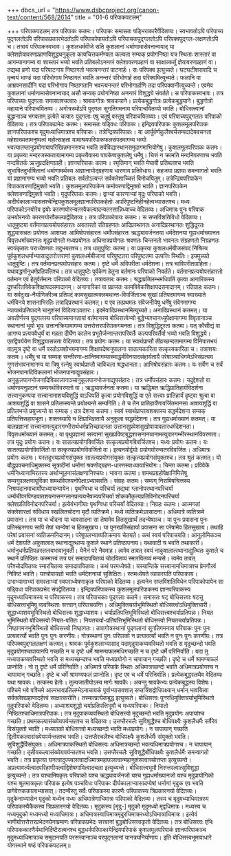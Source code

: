 +++
dbcs_url = "https://www.dsbcproject.org/canon-text/content/568/2614"
title = "01-6 परिपाकपटलम्"

+++
परिपाकपटलम्
तत्र परिपाकः कतमः। परिपाकः समासतः षड्‍भिराकारैर्वेदितव्यः। स्वभावतोऽपि परिपाच्य पुद्गलतोऽपि परिपाकप्रकारभेदतोऽपि परिपाकोपायतोऽपि परिपाचकपुद्गलतोऽपि परिपक्वपुद्गल-लक्षणतोऽपि च।
तत्रायं परिपाकस्वभावः। कुशलधर्मवीजे सति कुशलानां धर्माणामासेवनान्वयाद् या क्लेशज्ञेयावरणप्रहाणविशुद्ध्यनुकूला कायचित्तकर्मण्यता कल्यता सम्यक् प्रयोगनिष्ठा यत्र स्थिताः शास्तारं वा आगम्यानागम्य वा शास्तारं भव्यो भवति प्रतिबलोऽनन्तरं क्लेशावरणप्रहाणं वा साक्षात्कर्तुं ज्ञेयावरणप्रहाणं वा। तद्यथा व्रणो यदा परिपाटनाय निष्ठागतो भवत्यनन्तरं पाटनार्हः। सः परिपक्व इत्युच्यते। घटघटीशरावादि च मृन्मयं भाण्डं यदा परिभोगाय निष्ठागतं भवति अनन्तरं परिभोगार्ह तदा परिक्वमित्युच्यते। फलानि वा आम्रपनसादीनि यदा परिभोगाय निष्ठागतानि भवन्त्यनन्तरं परिभोगार्हाणि तदा परिपक्वानीत्युच्यन्ते। एवमेव कुशलानां धर्माणामासेवनान्वयाद् असौ सम्यक् प्रयोगनिष्ठा अनन्तरं विशुद्ध्ये संवर्तते। स परिपाकस्वभावः।
तत्र परिपाच्याः पुद्गलाः समासतश्चत्वारः। श्रावकगोत्रः श्रावकयाने। प्रत्येकबुद्धगोत्रः प्रत्येकबुद्धयाने। बुद्धगोत्रो महायाने परिपाचयितव्यः। अगोत्रस्थोऽपि पुद्गलः सुगतिगमनाय परिपाचयितव्यो भवति। बोधिसत्त्वानां बुद्धानाञ्च भगवताम् इत्येते चत्वारः पुद्गलाः एषु चतुर्षु वस्तुषु परिपाचयितव्याः। एवं परिपाच्यपुद्गलतः परिपाको वेदितव्यः।
तत्र परिपाकप्रभेदः कतमः। समासतः षड्‍विधः परिपाकः। इन्द्रियपरिपाकः कुशलमूलपरिपाकः ज्ञानपरिपाकश्च मृदुमध्याधिमात्रश्च परिपाकः।
तत्रेन्द्रियपरिपाकः। या आर्युर्वर्णकुलैश्वर्यसम्पदादेयवचनता महेशाख्यतामनुष्यत्वं महोत्साहता यामाश्रयपरिपाकफलसंपदमागम्य भव्यो भवत्यातप्तानुप्रयोगायापरिखिन्नमानसश्च भवति सर्वविद्यास्थानसमुदागमाभियोगेषु।
कुशलमूलपरिपाकः कतमः। या प्रकृत्या मन्दरजस्कतायामागम्य प्रकृत्यैवास्य पापकेष्वकुशलेषु धर्मेषु। चित्तं न क्रामति मन्दनिवरणश्च भवति मन्दवितर्क ऋजुप्रदक्षिणग्राही।
ज्ञानपरिपाकः कतमः। स्मृतिमान् भवति मेघावी प्रतिबलश्च भवति सुभाषितदुर्भाषितानां धर्माणामर्थस्य आज्ञानायोद्ग्रहणाय धारणाय प्रतिवेधाय। सहजया प्रज्ञया समन्वागतो भवति यां प्रज्ञामागम्य भव्यो भवति प्रतिबलः सर्वतोऽत्यन्तं सर्वक्लेशाच्चित्तं विमोचयितुम्। तत्रेन्द्रियपरिपाकेन विपाकावरणाद्विमुक्तो भवति। कुशलमूलपरिपाकेन कर्मावरणाद्विमुक्तो भवति। ज्ञानपरिपाकेन क्लेशावणाद्विमुक्तो भवति।
मृदुपरिपाकः कतमः। द्वाभ्यां कारणाभ्यां मृदुः परिपाको भवति। अदीर्घकालाभ्यासतश्चेन्द्रियकुशलमूलज्ञानपरिपाकहेतोः अपरिपुष्टनिहीनहेत्वभ्यासतश्च। मध्यः परिपाकोऽनयोरेव द्वयोः कारणयोरन्यतरवैकल्यादन्यतरसान्निध्याच्च वेदितव्यः। अधिमात्रः पुनः परिपाक उभयोरनयोः कारणयोरवैकल्याद्वेदितव्यः।
तत्र परिपाकोपायः कतमः। स सप्तविंशतिविधो वेदितव्यः। धातुपुष्टया वर्तंमानप्रत्ययोपसंहारतः अवतारतो रतिग्रहणतः आदिप्रस्थानतः अनादिप्रस्थानतः शुद्धिदूरतः शुद्ध्यासन्नतः प्रयोगतः आशयतः आमिषोपसंहारतः धर्मोपसंहारतः ऋद्ध्यावर्जनतया धर्मदेशनया गुह्यधर्माख्यानतः विवृतधर्माख्यानतः मृदुप्रयोगतो मध्यप्रयोगतः अधिमात्रप्रयोगतः श्रवणतः चिन्तनतो भावनतः संग्रहणतो निग्रहणतः स्वयंकृततः पराध्येषणतः तदुभयतश्च।
तत्र धातुपुष्टिः कतमा। या प्रकृत्या कुशलधर्मबीजसंपदं निश्रित्य पूर्वकुशलधर्माभ्यासादुत्तरोत्तराणां कुशलधर्मबीजानां परिपुष्टतरा परिपुष्टतमा उत्पत्तिः स्थितिः। इयमुच्यते धातुपुष्टिः।
तत्र वर्तमानप्रत्ययोपसंहारः कतमः। दृष्टे धर्मे अविपरीता धर्मदेशना। तत्र चाविपरीतग्राहिता। यथावद्धर्मानुधर्मप्रतिपत्तिश्च। तत्र धातुपुष्टेः पूर्वकेण हेतुना वर्तमानः परिपाको निवर्तते। वर्तमानप्रत्ययोपसंहारतो वर्तमान एवं हेतुर्वर्तमानः परिपाको वेदितव्यः।
तत्रावतारः कतमः। श्रद्धाप्रतिलम्भमधिपतिं कृत्वा आगारिकस्य दुश्चरितविवेकशिक्षापदसमादानम्। अनागारिकां वा प्रव्रजतः कामविवेकशिक्षापदसमादानम्।
रतिग्राहः कतमः। या सर्वदुःख-नैर्याणिकीञ्च प्रतिपदं कामसुखात्मक्लमथान्त-विवर्जिताञ्च सुखां प्रतिपदमागम्य स्वाख्याते धर्मविनये शासनाभिरतिः
तत्रादिप्रस्थानं कतमत्। य एव तत्प्रथमतः संवेजनीयेषु धर्मेषु संवेगमागम्य न्यायार्थप्रतिपादने चानुशंसां विदित्वाऽवतारः। इदमेवादिप्रस्थानमित्युच्यते।
अनादिप्रस्थानं कतमत्। या अवतीर्णस्य पुद्गलस्य परिपाच्यमानतायां वर्तमानस्य बोधिसत्त्वेभ्यो बुद्धेभ्यश्चानध्युपेक्षामागम्य विवृतानाञ्च स्थानानां भूयो भूयः उत्तानक्रियामागम्य उत्तरोत्तरपरिपाकगमनता।
तत्र विशुद्धिदूरता कतमा। यत् कौसीद्यं वा आगम्य प्रत्ययवैधुर्यं वा महता दीर्घेण कालेन प्रभूतैर्जन्मान्तरापरिवर्तैः कल्पपरिवर्तैर्वा भव्यो भवति विशुद्धये। एतद्विपर्ययेण विशुद्ध्यासन्नता वेदितव्या।
तत्र प्रयोगः कतमः। या स्वार्थप्राप्तौ तीव्रच्छन्दतामागम्य विनिपातभयं वाऽमुत्र दृष्टे वा धर्मे परतोऽयशोभयमागम्य शिक्षापदेष्वनुपालना सातत्यकारिता सत्कृत्यकारिता च।
तत्राशयः कतमः। धर्मेषु च या सम्यक् सन्तीरणा-क्षान्तिमागम्यास्माद्धर्मविनयादसंहार्यतायै परेषाञ्चाधिगमेऽभिसंप्रत्यय गुणसंभावनामागम्य या त्रिषु रत्नेषु स्वार्थप्राप्तौ चाविचला श्रद्धधानता।
आभिषोपसंहारः कतमः। यः सर्वेण च सर्वं भोजनपानादिविकलानां भोजनपानाद्युपसंहारः। अनुकूलपानभोजनादिविकालानाञ्चानुकूलपानभोजनाद्युपसंहारः।
तत्र धर्मोपसंहारः कतमः। यदुद्देशतो वा धर्माणामनुप्रदानं सम्यगर्थविवरणतो वा।
ऋद्ध्यावर्जनता कतमा। या ऋद्धिमत ऋद्धिप्रातिहार्यविदर्शना सत्त्वानुकम्पया सत्त्वानामाशयविशुद्धिं वाऽधिपतिं कृत्वा प्रयोगविशुद्धिं वा एते सत्त्वाः प्रातिहार्यं दृष्ट्वा श्रुत्वा वा आशयशुद्धिं वा शासने प्रतिलप्स्यन्ते प्रयोक्ष्यन्ते सम्यगिति। ते च तेन प्रातिहार्येणावर्जितमानसा आशयशुद्धिं वा प्रतिलभन्ते प्रयुज्यन्ते वा सम्यक्।
तत्र देशना कतमा। स्वयं स्वार्थप्राप्तावशक्तस्य सद्धर्मदेशना सम्यक् प्रतिपत्तिसहायभूता। शक्तस्यापि च क्षिप्राभिज्ञतायै अनुकूला सद्धर्मदेशना।
तत्र गुह्यधर्माख्यानं कतमत्। या बालप्रज्ञानां सत्त्वानामत्युदारगम्भीरार्थधर्मप्रतिच्छादनता उत्तानसुप्रवेशसुखोपायावतारधर्मदेशनता।
विवृतधर्माख्यानं कतमत्। या पृथुप्रज्ञानां सत्त्वानां सुखप्रविष्टबुद्धशासनानयानामत्युदारगम्भीरस्थानविवरणता।
तत्र मृदुः प्रयोगः कतमः। यः सातत्यप्रयोगविवर्जितः सत्कृत्यप्रयोगविवर्जितश्च।
मध्यः प्रयोगः कतमः। यः सातत्यप्रयोगविवर्जितो वा सत्कृत्यप्रयोगविवर्जितो वा। इत्यनयोर्द्वयोः प्रयोगयोरन्यतरविवर्जितः।
अधिमात्रः प्रयोगः कतमः। यस्तदुभयप्रयोगसंयुक्तः सातत्यप्रयोगसंयुक्तः सत्कृत्यप्रयोगसंयुक्तश्च।
तत्र श्रुतं कतमत्। यो बौद्धप्रवचनाधिमुक्तस्य सूत्रादीनां धर्माणां श्रवणोद्ग्रहण-धारणस्वाध्यायाभियोगः।
चिन्ता कतमा। प्रविवेके धर्मनिध्यानाभिरतस्य अर्थाभ्यूहनासंलक्षणानिश्चयः।
भावना कतमा। शमथप्रग्रहोपेक्षानिमित्तेषु सम्यगुपलक्षणापूर्विका शमथविपश्यनोपेक्षाऽभ्यासरतिः।
संग्रहः कतमः। सम्यग् निरामिषचित्तस्य निश्रयदानमाचार्योपाध्यायन्यायेन। पृथग्विधा च परिचर्या तद्यथा ग्लानोपस्थानपरिचर्या धर्म्यचीवरपिण्डपातशयनासनग्लानप्रत्ययभैषज्यपरिचर्या शोककौकृत्यप्रतिविनोदनपरिचर्या क्लेशप्रतिविनोदनपरिचर्या। इत्येवंभागीयाः पृथग्विधा परिचर्यां वेदितव्याः।
निग्रहः कतमः। आत्मगतां संक्लेशारक्षां संविधाय स्खलितचोदना मृदौ व्यतिक्रमे। मध्ये व्यतिक्रमेऽवसादना। अधिमात्रे व्यतिक्रमे प्रवासना। तत्र या च चोदना या चावसादना सा तेषामेव हितसुखार्थं तदन्येषाञ्च। या पुनः प्रवासना पुनः प्रतिसंहरणाय सापि तेषां चान्येषां च हितसुखाय। या पुनरप्रतिसंहार्या प्रवासना सा परेषामेव हितसुखाय। तथाहि परेषां प्रवासनां व्यतिक्रमनिदानम्। परेषूपलभ्याव्यतिक्रमाय चेतयते।
कथं स्वयं परिपाचयति। आनुलोमिकञ्च धर्मं देशयति अकुशलात् स्थानाद्युत्थाप्य कुशले स्थाने प्रतिष्ठापनाय। यथावादी च भवति तथाकारी। धर्मानुधर्मप्रतिपन्नस्तत्स्वभावानुवर्ती। येनैनं परे नैवमाह। त्वमेव तावत् स्वयं नाकुशलात्स्थानाद्युत्थितः कुशले च स्थाने प्रतिष्ठितः कस्मात्त्वं तत्र परं समादापयितव्यं चोदयितव्यं स्मारयितव्यं मन्यसे। त्वमेव तावत् परैश्चोदयितव्यः स्मारयितव्यः समादापयितव्यः।
कथं परमध्येषते। यस्यान्तिके सत्त्वानामधिमात्रश्च प्रेमगौरवं निविष्टं भवति। यश्चोपायज्ञो भवति धर्मदेशनायां सुशिक्षितः। स्तमध्येषते व्यापारयति परिपाकाय।
उभाभ्यामाभ्यां समस्ताभ्यां स्वपराध्येषणाकृतः परिपाको वेदितव्यः।
इत्यनेन सप्तविंशतिविधेन परिपाकोपायेन सा षड्‍विधा परिपाकप्रभेद संपद्वेदितव्या। इन्द्रियपरिपाकस्य कुशलमूलपरिपाकस्य ज्ञानपरिपाकस्य मृदुमध्याधिमात्रस्य च परिपाकस्य।
तत्र परिपाचकाः पुद्गलाः कतमे। समासतः षट् बोधिसत्त्वाः षटसु बोधिसत्त्वभूमिषु व्यवस्थिताः सत्त्वान् परिपाचयन्ति। अधिमुक्तिचर्याभूमिस्थितो बोधिसत्त्वोऽधिमुक्तिचारी। शुद्धाध्याशयभूमिस्थितो बोधिसत्त्वः शुद्धाध्याशयः। चर्याप्रतिपत्तिभूमिस्थितो बोधिसत्त्वश्चर्याप्रतिपन्नः। नियत भूमिस्थितो बोधिसत्त्वो नियत-पतितः। नियतचर्या-प्रतिपत्तिभूमिस्थितो बोधिसत्त्वो नियतचर्याप्रतिपन्नः। निष्ठागमनभूमिस्थितो बोधिसत्त्वो निष्ठागतः। तत्रागोत्रस्थानां पुद्गलानां सुगतिगमनाय परिपाकः पुनः पुनः प्रत्यावर्त्यो भवति पुनः पुनः करणीयः। गोत्रस्थानां पुनः परिपाको न प्रत्यावर्त्यो भवति न पुनः पुनः करणीयः।
तत्र परिपक्वपुद्गललक्षणं कतमत्। श्रावकः पूर्वकुशलाभ्यासाद् यदामृदुपाकव्यवस्थितो भवति स मृदुच्छन्दो भवति मृदुप्रयोगश्चापायानपि गच्छति न च दृष्टे धर्मे श्रामण्यफलमधिगच्छति न च दृष्टे धर्मे परिनिर्वाति। यदा तु मध्यपाकव्यवस्थितो भवति स मध्यच्छन्दश्च भवति मध्यप्रयोगो न चापायान् गच्छति। दृष्टे च धर्मे श्रामण्यफलं प्राप्नोति। नो तु दृष्टे धर्मे परिनिर्वाति। अधिमात्रे परिपाके स्थितः अधिमात्रच्छन्दो भवति अधिमात्रप्रयोगश्च न चापायान् गच्छति। दृष्टे च धर्मे श्रामण्यफलं प्राप्नोति। दृष्ट एव च धर्मे परिनिर्वाति।
प्रत्येकबुद्धस्तथैव वेदितव्यः यथा श्रावकः। तत्कस्य हेतोः। तुल्यजातीयोऽस्य मार्गः श्रावकैः। अयन्तु श्रावकेभ्यः प्रत्येकबुद्धस्य विशेषः। पश्चिमे भवे पश्चिमे आत्मभावप्रतिलम्भेऽनाचायकं पूर्वाभ्यासवशात् सप्तत्रिंशद्वोधिपक्ष्यान् धर्मान् भावयित्वा सर्वक्लेशप्रहाणादर्हत्त्वं साक्षात्करोति। तस्मात्प्रत्येकबुद्ध इत्युच्यते।
बोधिसत्त्वः पुनरधिमुक्तिचर्याभूमिस्थितो मुदुपरिपाको वेदितव्यः। अध्याशयशुद्धो चर्याप्रतिपत्तिभूमौ च मध्यपरिपाकः। नियातो निष्ठितश्चाधिमात्रपरिपाकः। तत्र मृदुपाकव्यवस्थितो बोधिसत्त्वो मृदुच्छन्दो भवति मृदुप्रयोगः अपायांश्च गच्छति। प्रथमकल्पासंख्येयपर्यन्ततश्च स वेदितव्यः। उत्तप्तैरचलैः सुविशुद्धैश्च बोधिपक्ष्यैः कुशलैधर्मैः सर्वैरेव विसंयुक्तो भवति। मध्यपाको बोधिसत्त्वो मध्यच्छन्दो भवति मध्यप्रयोगः। न चापायान् गच्छति द्वितीयकल्पासंख्येयपर्यन्ततश्च भवति। उत्तप्तैरचलैश्च बोधिपक्ष्यैः कुशलैर्धर्मैः संयुक्तो भवति। सुविशुद्धैर्विसंयुक्तः। अधिमात्रपाकस्थितो बोधिसत्त्वः अधिमात्रच्छन्दो भवत्यधिमात्रप्रयोगश्च। न चापायान् गच्छति। तृतीयकल्पासंख्येयपर्यन्ततश्च भवति। उत्तप्तैरचलैः सुविशुद्धैर्बोधिपक्ष्यैः कुशलैर्धर्मैः समन्वागतो भवति। तत्र प्रकृत्या घनत्वादुज्ज्वलत्वादधिमात्रमहाफलत्वान्महानुशंसत्वाच्चोत्तप्ता इत्युच्यन्ते। अप्रत्यावर्त्यत्वादपरिहाणीयत्वाद्विशेषगामित्वादचला इत्युच्यन्ते। बोधिसत्त्वभूमौ निरुत्तरत्वात्सुविशुद्धा इत्युच्यन्ते।
तत्र यश्चामिषकृतः परिपाको यश्च ऋद्ध्यावर्जनजो यश्च गुह्यधर्माख्यानजो यश्च मृदुप्रायोगिको यश्च श्रुतमात्रकृतः परिपाक इत्येष पञ्चविधः परिपाकः दीर्घकालाभ्यासादप्येषां धर्माणां मृदुक एव भवति प्रागेवेत्तककालाभ्यासात्। तदन्यैस्तु सर्वैः परिपाकस्य कारणैः परिपाकस्य त्रिप्रकारनयो वेदितव्यः। मृदुकेनाभ्यासेन मृदुको मध्येन मध्यः अधिमात्रेणाधिमात्रः परिपाको वेदितव्यः। तस्य च मृदुमध्याधिमात्रस्य परिपाकस्यैकैकस्य त्रिप्रकारनयो वेदितव्यः। मृदुकस्य [मृदु-] मृदुको मृदुमध्यो मृद्वधिमात्रः। मध्यस्य च मध्यमृदुको मध्यमध्यो मध्याधिमात्रः। अधिमात्रस्याधिमात्रमृदुरधिमात्रमध्योऽधिमात्राधिमात्रः। इत्येवं भागीयोत्तरोत्तरप्रभेदनयेनाप्रमाणः परिपाकप्रभेदः सत्त्वानां बुद्धबोधिसत्त्वकृतो वेदितव्यः।
तत्र बोधिसत्त्वः एभिः परिपाककारणैर्यथानिर्दिष्टैरात्मनश्च बुद्धधर्मपरिपाकायेन्द्रियपरिपाकं कुशलमूलपरिपाकं ज्ञानपरिपाकञ्च मृदुमध्याधिमात्रञ्च समुदानयति परसत्त्वानाञ्च परपुद्गलानां यानत्रयनिर्याणाय।
इति बोधिसत्त्वभूमावाधारे योगस्थाने षष्ठं परिपाकपटलम्॥
